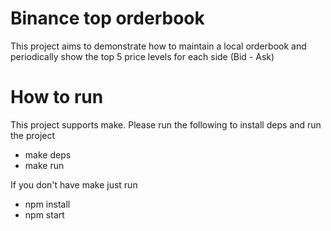 # Binance top orderbook
This project aims to demonstrate how to maintain a local orderbook and periodically show the top 5 price levels for each side (Bid - Ask)

# How to run
This project supports make. Please run the following to install deps and run the project
- make deps
- make run

If you don't have make just run
- npm install
- npm start
